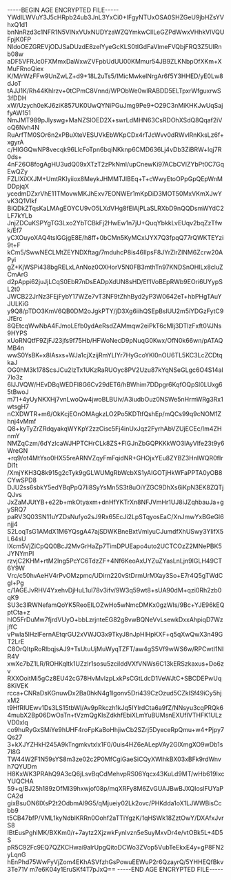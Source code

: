 -----BEGIN AGE ENCRYPTED FILE-----
YWdlLWVuY3J5cHRpb24ub3JnL3YxCi0+IFgyNTUxOSA0SHZGeU9jbHZsYVhxQ1d1
bnNnRzd3c1NFR1N5VlNxVUxNUDYzaWZQYmkwCllLeGZPdWwxVHhkVlVQUFpjK0FP
NldoOEZGREVjODJSaDUzdE8zelYyeGcKLS0tIGdFaVlmeFVQbjFRQ3Z5UlRnb08w
aDF5VFRJc0FXMmxDaWxwZVFpbUdUU00KMmur54JB9ZLKNbpOfXKm+XMuFRnoQiex
K/M/rWzFFw9UnZwLZ+d9+18L2uTs5/IMicMwkelNrgAr6f5Y3HHED/yE0Lw8dJoT
tAJJ1K/Rh44Khlrzv+0tCPmC8Vnnd/WPObWe0wlRABDD5ELTpxrWfguxrwS3fDDH
xW/Uzych0eKJ6ziK857UK0UwQYNiPGuJmg9Pe9+O29C3nMiKHKJwUqSajfyAW151
NmJMT989pJlyswg+MaNZSlOED2X+swrLdMHN63CsRDOhXSdQ8Qqaf2iVoQ6Nvh4N
RuArfTM0SOr6n2xPBuXteVESUVkEbWKpCDx4rTJcWvv0dRWvlRnKksLz6f+xgyrA
c/HIGGQwNP8vecqk96LlcFoTpn6bqiNKknp6CMD636Lj4vDb3ZiBRW+lqj7R0ds+
4nF26O8fogAgHU3udQ09xXTzT2zPkNmI/upCnewKi97ACbCVIZYbPt0C7GqEwQZy
FZLlXiXXJM+UmtRKlyiiox8MeykJHMMTJIBEq+T+cWwyEtoOPpGpQEpWnMDDpjqX
ycedmDZxrVhE11TMovwMKJhExv7EONWEr1mKpDiD3MOT50MxVKmXJwYvK3Q1VIkf
BiQDkZTqsKaLMAgEOYCU9vO5LXdVHg8fElAjPLaSLRXbD9nQQDsmWYdC2LF7kYLb
JnjZDCuKSPYgTG3Lxo2YbTCBkFj2HwEw1n7jU+QuqYbkkLvEUqv2bqZzTfwk/Ef7
yCXOuyoXAQ4tslGGjgE8E/h8ff+0bCMn5KyMCxlJYX7Q3fpqQ77rQWKTEYzi9t+F
kCm5/SwwNECLMtZEYNDXftag/7mduhcP8is46IIpsF8JYrZlrZINM6Zcrw20APyi
gZ+KjWSPi438bgRELxLAnNoz0OXHorV5N0FB3mthTn97KNDSnOHILx8cluZCmArG
d2pAppi62juJjLCqS0EbR7nDsEADpXdUN8sHD/Ef1VoBEpRWb9EOri6UYypSL2t0
JWCB22JrNz3FEjFybY17WZe7vT3NF9tZhhByd2yP3W0642eT+hbPHgTAuYJULKiG
y9Q8/pTDO3KmV6QB0DM2oJgkPTY/jD3Xg6iihQSEpBslUU2m5iYDGzFytC9JfErc
8QEtcqWwNbA4FJmoLEfb0ydAeRsdZAMmqw2eiPkT6cMIj3DTIzFxft0VJNs9HYPS
xUoRNQtfF9ZjFJ23jfs9f75Hb/HFWoNecD9pNuqG0Kwx/OfN0k66wn/pATAQMB4n
wwS0YsBK+x8lAsxs+WJa1cjXzijRmYLIYr7HyGcoYKl0nOU6TL5KC3LcZCDtqkaJ
OG0hM3k178ScsJCu2IzTx1UKzRaRUOyc8PV2Uzu87kYqNSeGLgc6O4S14al7lo3z
6lJJVQW/HEvDBqWEDFI8G6Cv29dET6/hBWhim7DDpgr6KqfOQpSl0LUxg65tBwoJ
m71+4yUyNKXHj7vnLwoQw4jwoBLBUiv/A3iudbOuz0NSWe5nHrmWRg3Rx1wtsgH7
nCXDWTR+m6/OkKcjEOnOMAgkzLO2Po5KDTtfQshEp/mQCs99q9cNOM1Zhnj4vMmf
Q8+kyTyZrZRdqyakqWYKpY2zzCisc5Fj4inUxJqz2FyrhAbVZUjECEc/Im4ZHnmY
NMZqCzm/6dYzlcaWJHPTCHrCLk8ZS+FlGJnZbGQPKKkWO3lAyVlfe23t9y6WreGN
+rq9/ot4MtYso0HX55reARNVZqyFmFqidNR+GHOjxYEu8ZYBZ3HnIWQR0fIrDl1t
/XmjYKH3Q8k915g2cTyk9gGLWUMgRbWcbXS1yAIGOTjHkWFaPPTA0yOB8CYwSPD8
DJU2ss6sbkY5edYBqPpQ7Ii8SyYsMn5S3t8uOiYZGC9DhXs6iKpN3EK8ZQTjQJvs
JxZaMJUtYB+e22b+mkOtyaxm+dnHfYKTrXn8NFJVmHr1UJ8iJZqhbauJa+gySRQ7
paRV3Q03SN11uYZDsNufyo2sJ9Rx65EcJi2LpSTqyosEaC/XnJmwYxBGeGl6njj4
S2LoqTsG1AMdX1M6YQsgA47ajSDWKBneBxtVmlyuCJumdfXhUSwy3YlifX5L64sU
lXcm5VjZiCpQQ0BcJ2MvGrHaZp7TimDPUEapo4uto2UCTCOzZ2MNePBK5JYNYmPI
rzvjC2KHM+rtM2Ing5PcYC6TdzZF+4Nf6KeoAxUYZuZYasLnLjn9IGLH49CT6Y9W
Vrc/c50hvAeHV4rPvOMzpmc/UDirn220vStDrmUrMXay3So+E7r4Q5gTWdCgl+Pg
c/1AGEJvRHV4YxehvDjHuL1ul78v3ifv/9W3q59wt8+sUA90dM+qzi0Rh2zb0qK9
SU3c3lRWNefamQoYK5ReoEILOZwHo5wNmcDMKx0gzWIs/9Bc+YJE96kEQptCta+z
hlO5FrDuMw7fjrdVUyO+bbLzrjnteEG82g8vwBQNeVvLsewkDxxAhpiqD7WzjffC
vPwIa5lHzIFernAEtqrGU2xVWJO3x9TkyJ8nJpHlHpKXF+q5qXwQwX3n49GT2LrE
C8OrQItpRoRlbqjsAJ9+TsUtuUjMuWyqTZFT/aw4gS5Vf9wWS6w/RPCwtI1NIR4V
xwXc7bZ1LR/ROHKqltk1UZzlr1sosu5zciIddVXfVNWs6C13kERSzkaxus+Do6zv
RXXOoitMi5gCz8EU42cG78HvMvlzpLxkPsCGtLdcD1VeWJtC+SBCDEPwUq8KiVEK
rcca+CNRaDsKGnuwDx2Ba0hkN4g1lgonv5Dri439CzOzud5CZkISf49iCy5hjxM2
t9HfRIUEwv1Ds3LS15tbWI/Av9pRkczh1kJq5IYIrdCta6a9fZ/NNsyu3cqPRQk6
4mubX2Bp06DwOaTn+tVzmQgKlsZdkhfEbiXLmYuBUMsnEXUfIVTHFK1ULzVD0xlq
co9huRyGxSMiYe9hUHF4roFpKaBoHhjiwCb2SZrj5DyeceRpQmu+w4+Pjpy7Qs27
3+kXJYZHkH245A9kTngmkvtxlx1F0/0uis4HZ6eALepVAy2GlXmgXO9wDb1s7l8G
TW44W2F1N59sYS8m3ze02c2P0MfCgiGaeSiCQyXWlhkBX03xBFk9rdWnvh7QYUDm
H8KxWK3PRAhQ9A3cQ6jLsvBqCdMehvpRS06Yqcx43KuLd9MT/wHb619IxcYUQCHA
59+q/BJ25h189zOfMl39hxwjof08p/mqXRFy8M6ZvGUAJBwBJXQIoslFUYaPCA2d
gixBsuON6IXsP2t2OdbmAl9G5/qMjueiy02Lk2ovc/PHKdda1oX1LJWWBisCcbb9
t5CB47bfP/VML1kyNdblKRRn0Oohf2aTTiYgzK/1qHSWk18ZztOwY/DXAfxJvrS8
IBtEusPghlMK/BXKm0/r+7aytz2XjzwkFynIvzn5eSuyMxvDr4e/vtOBk5L+4D5S
pR5C92Fc9EQ7QZKCHwai9alrUpgQitoDCWo3ZVop5VubTeEkxE4y+gP8FN2yLqnG
hEnPhd75WwFyVjZom4EKhASVfzhGsPowuEEWuP2r6QzayrQ/5YHHEQfBkv3Te71V
m7e6K04y1EruSKf4T7pJxQ==
-----END AGE ENCRYPTED FILE-----
